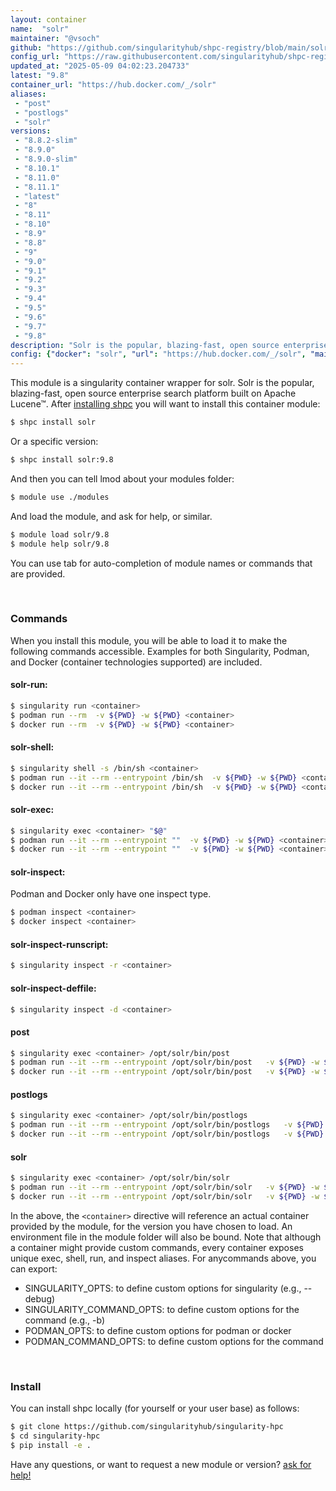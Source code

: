 ```yaml
---
layout: container
name:  "solr"
maintainer: "@vsoch"
github: "https://github.com/singularityhub/shpc-registry/blob/main/solr/container.yaml"
config_url: "https://raw.githubusercontent.com/singularityhub/shpc-registry/main/solr/container.yaml"
updated_at: "2025-05-09 04:02:23.204733"
latest: "9.8"
container_url: "https://hub.docker.com/_/solr"
aliases:
 - "post"
 - "postlogs"
 - "solr"
versions:
 - "8.8.2-slim"
 - "8.9.0"
 - "8.9.0-slim"
 - "8.10.1"
 - "8.11.0"
 - "8.11.1"
 - "latest"
 - "8"
 - "8.11"
 - "8.10"
 - "8.9"
 - "8.8"
 - "9"
 - "9.0"
 - "9.1"
 - "9.2"
 - "9.3"
 - "9.4"
 - "9.5"
 - "9.6"
 - "9.7"
 - "9.8"
description: "Solr is the popular, blazing-fast, open source enterprise search platform built on Apache Lucene™."
config: {"docker": "solr", "url": "https://hub.docker.com/_/solr", "maintainer": "@vsoch", "description": "Solr is the popular, blazing-fast, open source enterprise search platform built on Apache Lucene\u2122.", "latest": {"9.8": "sha256:7803041d80c1e66967bd92968fccab9d5bf697e812e3cec5e769f64e8976098b"}, "tags": {"8.8.2-slim": "sha256:c07b46b904443f7e07d9da00aa9feb91af0b54ba75bf1e1891916d3ed1ff8d9b", "8.9.0": "sha256:857cb9fadcc4dae9d20405d60eff3762a13b2bcfc33898628716df8f91b01ee8", "8.9.0-slim": "sha256:ab6fb88298782688b5932c761c16291efe3b46c63e3c16a72604b4a8c100dce0", "8.10.1": "sha256:dff43964cd5ca52199fe015a51bd2d1de37b8f82fbdeffaa266d4f9f7ef56fa7", "8.11.0": "sha256:66fe2feeba8c4afdea12c78a4f11218fadd81befc43f223a2f9267bf605a25d1", "8.11.1": "sha256:8c5f7881cebb283d8230203db2083eef2a64d604d0f6020d74de63e2645f0aec", "latest": "sha256:7803041d80c1e66967bd92968fccab9d5bf697e812e3cec5e769f64e8976098b", "8": "sha256:5c73d4fa649eae5fdfdaef2e5540a603a51f83b9a5cf25f83b81654a56c145f4", "8.11": "sha256:5c73d4fa649eae5fdfdaef2e5540a603a51f83b9a5cf25f83b81654a56c145f4", "8.10": "sha256:dff43964cd5ca52199fe015a51bd2d1de37b8f82fbdeffaa266d4f9f7ef56fa7", "8.9": "sha256:857cb9fadcc4dae9d20405d60eff3762a13b2bcfc33898628716df8f91b01ee8", "8.8": "sha256:cb946e325f1372b86b70dbdccc4f050655f63d9f678f645bf508088704349363", "9": "sha256:7803041d80c1e66967bd92968fccab9d5bf697e812e3cec5e769f64e8976098b", "9.0": "sha256:5103aea19a40a3462f612cd816d8ba6d0f58ff3ff5bf3930298393068797e83d", "9.1": "sha256:8e97c5151e169763c4f786dec78e48063fa74245dcab2650a446214553adb89f", "9.2": "sha256:c7d2485fb31e5acdda15c4b22fb9765d233875afd1bca51422dfc6ab7049748d", "9.3": "sha256:eddf2714d5d4ad039a8c3d2d928879e7ebfa01854d7e106b624c4a0a1cc11bd2", "9.4": "sha256:96e915755c6e0f40200e6a0306e959ed5c2b24b871fef2c34f436a1ca4796f4e", "9.5": "sha256:79df710df3977f0cf601626336bd60fdc0a7d714cc847748af4a3bd24ec9d82f", "9.6": "sha256:8e47adc0da374463605dd9a9084b7053674eda6e2c95059b8ce8f138af99dcb2", "9.7": "sha256:6a858c92dda451df222e054f529ec28bcb7ec2837db908d048eb60a1a6434a97", "9.8": "sha256:7803041d80c1e66967bd92968fccab9d5bf697e812e3cec5e769f64e8976098b"}, "aliases": {"post": "/opt/solr/bin/post", "postlogs": "/opt/solr/bin/postlogs", "solr": "/opt/solr/bin/solr"}}
---
```


This module is a singularity container wrapper for solr.
Solr is the popular, blazing-fast, open source enterprise search platform built on Apache Lucene™.
After [installing shpc](#install) you will want to install this container module:


```bash
$ shpc install solr
```

Or a specific version:

```bash
$ shpc install solr:9.8
```

And then you can tell lmod about your modules folder:

```bash
$ module use ./modules
```

And load the module, and ask for help, or similar.

```bash
$ module load solr/9.8
$ module help solr/9.8
```

You can use tab for auto-completion of module names or commands that are provided.

<br>

### Commands

When you install this module, you will be able to load it to make the following commands accessible.
Examples for both Singularity, Podman, and Docker (container technologies supported) are included.

#### solr-run:

```bash
$ singularity run <container>
$ podman run --rm  -v ${PWD} -w ${PWD} <container>
$ docker run --rm  -v ${PWD} -w ${PWD} <container>
```

#### solr-shell:

```bash
$ singularity shell -s /bin/sh <container>
$ podman run --it --rm --entrypoint /bin/sh  -v ${PWD} -w ${PWD} <container>
$ docker run --it --rm --entrypoint /bin/sh  -v ${PWD} -w ${PWD} <container>
```

#### solr-exec:

```bash
$ singularity exec <container> "$@"
$ podman run --it --rm --entrypoint ""  -v ${PWD} -w ${PWD} <container> "$@"
$ docker run --it --rm --entrypoint ""  -v ${PWD} -w ${PWD} <container> "$@"
```

#### solr-inspect:

Podman and Docker only have one inspect type.

```bash
$ podman inspect <container>
$ docker inspect <container>
```

#### solr-inspect-runscript:

```bash
$ singularity inspect -r <container>
```

#### solr-inspect-deffile:

```bash
$ singularity inspect -d <container>
```


#### post

```bash
$ singularity exec <container> /opt/solr/bin/post
$ podman run --it --rm --entrypoint /opt/solr/bin/post   -v ${PWD} -w ${PWD} <container> -c " $@"
$ docker run --it --rm --entrypoint /opt/solr/bin/post   -v ${PWD} -w ${PWD} <container> -c " $@"
```


#### postlogs

```bash
$ singularity exec <container> /opt/solr/bin/postlogs
$ podman run --it --rm --entrypoint /opt/solr/bin/postlogs   -v ${PWD} -w ${PWD} <container> -c " $@"
$ docker run --it --rm --entrypoint /opt/solr/bin/postlogs   -v ${PWD} -w ${PWD} <container> -c " $@"
```


#### solr

```bash
$ singularity exec <container> /opt/solr/bin/solr
$ podman run --it --rm --entrypoint /opt/solr/bin/solr   -v ${PWD} -w ${PWD} <container> -c " $@"
$ docker run --it --rm --entrypoint /opt/solr/bin/solr   -v ${PWD} -w ${PWD} <container> -c " $@"
```



In the above, the `<container>` directive will reference an actual container provided
by the module, for the version you have chosen to load. An environment file in the
module folder will also be bound. Note that although a container
might provide custom commands, every container exposes unique exec, shell, run, and
inspect aliases. For anycommands above, you can export:

 - SINGULARITY_OPTS: to define custom options for singularity (e.g., --debug)
 - SINGULARITY_COMMAND_OPTS: to define custom options for the command (e.g., -b)
 - PODMAN_OPTS: to define custom options for podman or docker
 - PODMAN_COMMAND_OPTS: to define custom options for the command

<br>

### Install

You can install shpc locally (for yourself or your user base) as follows:

```bash
$ git clone https://github.com/singularityhub/singularity-hpc
$ cd singularity-hpc
$ pip install -e .
```

Have any questions, or want to request a new module or version? [ask for help!](https://github.com/singularityhub/singularity-hpc/issues)